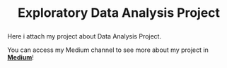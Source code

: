 # <p align="center" style="margin-top: 0px;"> Exploratory Data Analysis Project


Here i attach my project about Data Analysis Project.


You can access my Medium channel to see more about my project in **[Medium](https://medium.com/@danielpnainggolan)**!
